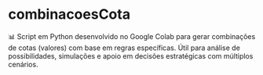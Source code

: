 # combinacoesCota
📊 Script em Python desenvolvido no Google Colab para gerar combinações de cotas (valores) com base em regras específicas. Útil para análise de possibilidades, simulações e apoio em decisões estratégicas com múltiplos cenários.
